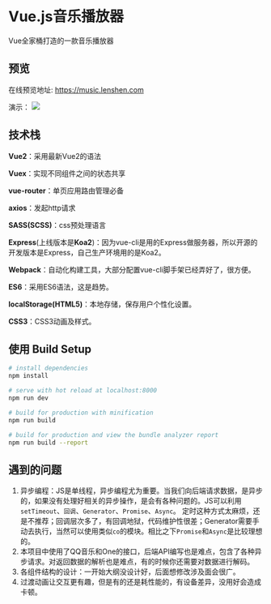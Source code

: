 # Vue.js音乐播放器

Vue全家桶打造的一款音乐播放器

## 预览

在线预览地址: https://music.lenshen.com

演示：
![](https://github.com/lensh/vue-music/blob/master/preview/my.gif)

## 技术栈
**Vue2**：采用最新Vue2的语法

**Vuex**：实现不同组件之间的状态共享

**vue-router**：单页应用路由管理必备

**axios**：发起http请求

**SASS(SCSS)**：css预处理语言

**Express**(上线版本是**Koa2**)：因为vue-cli是用的Express做服务器，所以开源的开发版本是Express，自己生产环境用的是Koa2。 

**Webpack**：自动化构建工具，大部分配置vue-cli脚手架已经弄好了，很方便。

**ES6**：采用ES6语法，这是趋势。

**localStorage(HTML5)**：本地存储，保存用户个性化设置。

**CSS3**：CSS3动画及样式。

## 使用 Build Setup

``` bash
# install dependencies
npm install

# serve with hot reload at localhost:8000
npm run dev

# build for production with minification
npm run build

# build for production and view the bundle analyzer report
npm run build --report
```

## 遇到的问题
1. 异步编程：JS是单线程，异步编程尤为重要。当我们向后端请求数据，是异步的，如果没有处理好相关的异步操作，是会有各种问题的。JS可以利用`setTimeout`、`回调`、`Generator`、`Promise`、`Async`。
定时这种方式太麻烦，还是不推荐；回调层次多了，有回调地狱，代码维护性很差；Generator需要手动去执行，当然可以使用类似`co`的模块。相比之下`Promise`和`Async`是比较理想的。
2. 本项目中使用了QQ音乐和One的接口，后端API编写也是难点，包含了各种异步请求。对返回数据的解析也是难点，有的时候你还需要对数据进行解码。
3. 各组件结构的设计：一开始大纲没设计好，后面想修改涉及面会很广。
4. 过渡动画让交互更有趣，但是有的还是耗性能的，有设备差异，没用好会造成卡顿。